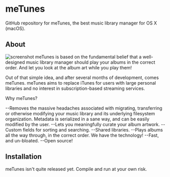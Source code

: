 meTunes
========
GitHub repository for meTunes, the best music library manager for OS X (macOS).

About
-----
![screenshot](https://i.imgur.com/UJJ1qC0.png)
meTunes is based on the fundamental belief that a well-designed music library manager should play your albums in the correct order. And let you look at the album art while you play them!

Out of that simple idea, and after several months of development, comes meTunes. meTunes aims to replace iTunes for users with large personal libraries and no interest in subscription-based streaming services.

Why meTunes?

--Removes the massive headaches associated with migrating, transferring or otherwise modifying your music library and its underlying filesystem organization. Metadata is serialized in a sane way, and can be easily modified by the user.
--Lets you meaningfully curate your album artwork.
--Custom fields for sorting and searching.
--Shared libraries. 
--Plays albums all the way through, in the correct order. We have the technology!
--Fast, and un-bloated.
--Open source!

Installation
------------
meTunes isn't quite released yet. Compile and run at your own risk.